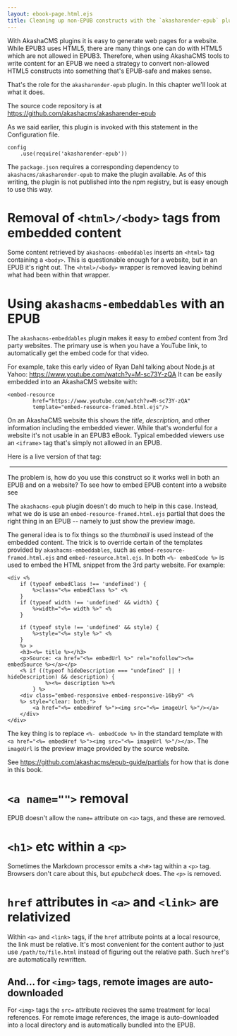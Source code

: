 ```yaml
---
layout: ebook-page.html.ejs
title: Cleaning up non-EPUB constructs with the `akasharender-epub` plugin
---
```


With AkashaCMS plugins it is easy to generate web pages for a website.  While EPUB3 uses HTML5, there are many things one can do with HTML5 which are not allowed in EPUB3.  Therefore, when using AkashaCMS tools to write content for an EPUB we need a strategy to convert non-allowed HTML5 constructs into something that's EPUB-safe and makes sense.  

That's the role for the `akasharender-epub` plugin.  In this chapter we'll look at what it does.

The source code repository is at https://github.com/akashacms/akasharender-epub

As we said earlier, this plugin is invoked with this statement in the Configuration file.

```
config
    .use(require('akasharender-epub'))
```

The `package.json` requires a corresponding dependency to `akashacms/akasharender-epub` to make the plugin available.  As of this writing, the plugin is not published into the npm registry, but is easy enough to use this way.

# Removal of `<html>/<body>` tags from embedded content

Some content retrieved by `akashacms-embeddables` inserts an `<html>` tag containing a `<body>`.  This is questionable enough for a website, but in an EPUB it's right out.  The `<html>/<body>` wrapper is removed leaving behind what had been within that wrapper.

# Using `akashacms-embeddables` with an EPUB

The `akashacms-embeddables` plugin makes it easy to _embed_ content from 3rd party websites.  The primary use is when you have a YouTube link, to automatically get the embed code for that video.  

For example, take this early video of Ryan Dahl talking about Node.js at Yahoo: https://www.youtube.com/watch?v=M-sc73Y-zQA  It can be easily embedded into an AkashaCMS website with:

```
<embed-resource
        href="https://www.youtube.com/watch?v=M-sc73Y-zQA"
        template="embed-resource-framed.html.ejs"/>
```

On an AkashaCMS website this shows the _title_, _description_, and other information including the embedded viewer.  While that's wonderful for a website it's not usable in an EPUB3 eBook.  Typical embedded viewers use an `<iframe>` tag that's simply not allowed in an EPUB.

Here is a live version of that tag:

<div style="margin: 5px; border: 1px solid grey;">
<embed-resource href="https://www.youtube.com/watch?v=M-sc73Y-zQA" template="embed-resource-framed.html.ejs"/>
</div>

The problem is, how do you use this construct so it works well in both an EPUB and on a website? To see how to embed EPUB content into a website see [](6aa-epub-website.html)

The `akashacms-epub` plugin doesn't do much to help in this case.  Instead, what we do is use an `embed-resource-framed.html.ejs` partial that does the right thing in an EPUB -- namely to just show the preview image.

The general idea is to fix things so the _thumbnail_ is used instead of the embedded content.  The trick is to override certain of the templates provided by `akashacms-embeddables`, such as `embed-resource-framed.html.ejs` and `embed-resource.html.ejs`.  In both `<%- embedCode %>` is used to embed the HTML snippet from the 3rd party website.  For example:

```
<div <%
    if (typeof embedClass !== 'undefined') {
        %>class="<%= embedClass %>" <%
    }
    if (typeof width !== 'undefined' && width) {
        %>width="<%= width %>" <%
    }

    if (typeof style !== 'undefined' && style) {
        %>style="<%= style %>" <%
    }
    %> >
    <h3><%= title %></h3>
    <p>Source: <a href="<%= embedUrl %>" rel="nofollow"><%= embedSource %></a></p>
    <% if ((typeof hideDescription === "undefined" || ! hideDescription) && description) {
    		%><%= description %><%
    	} %>
    <div class="embed-responsive embed-responsive-16by9" <%
    %> style="clear: both;">
        <a href="<%= embedHref %>"><img src="<%= imageUrl %>"/></a>
    </div>
</div>
```

The key thing is to replace `<%- embedCode %>` in the standard template with `<a href="<%= embedHref %>"><img src="<%= imageUrl %>"/></a>`.  The `imageUrl` is the preview image provided by the source website.

See https://github.com/akashacms/epub-guide/partials for how that is done in this book.

# `<a name="">` removal

EPUB doesn't allow the `name=` attribute on `<a>` tags, and these are removed.

# `<h1>` etc within a `<p>`

Sometimes the Markdown processor emits a `<h#>` tag within a `<p>` tag.  Browsers don't care about this, but _epubcheck_ does.  The `<p>` is removed.

# `href` attributes in `<a>` and `<link>` are relativized

Within `<a>` and `<link>` tags, if the `href` attribute points at a local resource, the link must be relative.  It's most convenient for the content author to just use `/path/to/file.html` instead of figuring out the relative path.  Such `href`'s are automatically rewritten.

## And... for `<img>` tags, remote images are auto-downloaded

For `<img>` tags the `src=` attribute recieves the same treatment for local references.  For remote image references, the image is auto-downloaded into a local directory and is automatically bundled into the EPUB.
